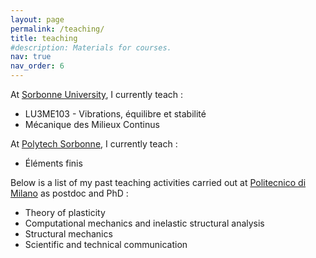 ```yaml
---
layout: page
permalink: /teaching/
title: teaching
#description: Materials for courses. 
nav: true
nav_order: 6
---
```


At [Sorbonne University](https://www.sorbonne-universite.fr/), I currently teach :
* LU3ME103 - Vibrations, équilibre et stabilité
* Mécanique des Milieux Continus 

At [Polytech Sorbonne](https://www.polytech.sorbonne-universite.fr/), I currently teach :
* Éléments finis 

Below is a list of my past teaching activities carried out at [Politecnico di Milano](https://www.polimi.it/) as postdoc and PhD :
* Theory of plasticity
* Computational mechanics and inelastic structural analysis
* Structural mechanics
* Scientific and technical communication


